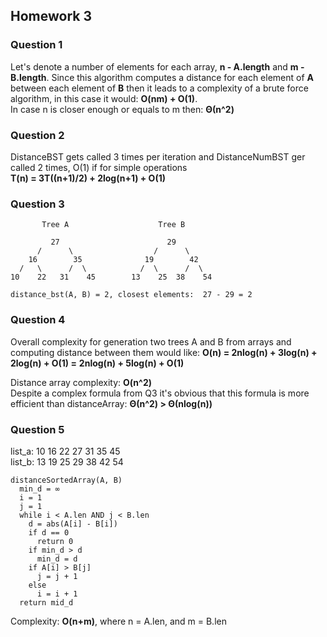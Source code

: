 ## Homework 3

### Question 1  

Let's denote a number of elements for each array, **n - A.length** 
and **m - B.length**. Since this algorithm computes a distance for
each element of **A** between each element of **B** then it leads to 
a complexity of a brute force algorithm, in this case it would: **O(nm) + O(1)**.  
In case n is closer enough or equals to m then: **Θ(n^2)**


### Question 2

DistanceBST gets called 3 times per iteration and DistanceNumBST ger called 2 times,
O(1) if for simple operations   
**T(n) = 3T((n+1)/2) + 2log(n+1) + O(1)**  


### Question 3

           Tree A                    Tree B

             27                        29
          /      \                  /      \
        16        35              19        42
      /   \      /  \            /  \      /  \ 
    10    22   31    45        13    25  38    54


`distance_bst(A, B) = 2, closest elements:  27 - 29 = 2`

### Question 4

Overall complexity for generation two trees A and B from arrays
and computing distance between them would like: 
**O(n) = 2nlog(n) + 3log(n) + 2log(n) + O(1) =**
**2nlog(n) + 5log(n) + O(1)**  

Distance array complexity: **O(n^2)**  
Despite a complex formula from Q3 it's obvious that this formula
is more efficient than distanceArray: **Θ(n^2) > Θ(nlog(n))**

### Question 5

list_a: 10 16 22 27 31 35 45  
list_b: 13 19 25 29 38 42 54  

```
distanceSortedArray(A, B)
  min_d = ∞
  i = 1
  j = 1
  while i < A.len AND j < B.len
    d = abs(A[i] - B[i])
    if d == 0
      return 0
    if min_d > d
      min_d = d
    if A[i] > B[j]
      j = j + 1
    else
      i = i + 1
  return mid_d

```

Complexity: **O(n+m)**, where n = A.len, and m = B.len